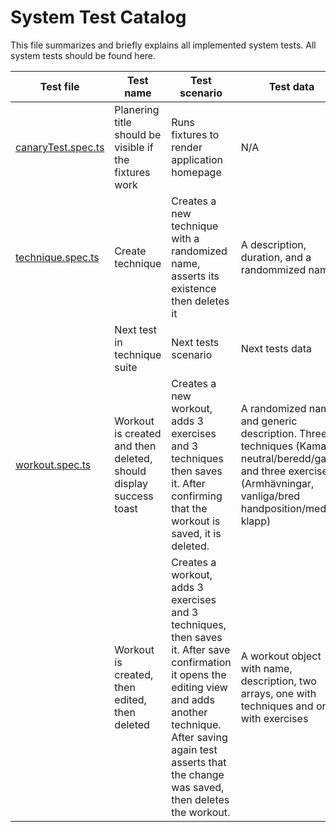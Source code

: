 # System Test Catalog
This file summarizes and briefly explains all implemented system tests. All system tests should be found here. 

| Test file | Test name | Test scenario | Test data | Expected outcome |
|-------|-------|--------|--------|--------|
| [canaryTest.spec.ts](../../../../frontend/SystemTests/TestFiles/canaryTest.spec.ts) | Planering title should be visible if the fixtures work | Runs fixtures to render application homepage | N/A | Homepage is rendered, 'Planering' title is located |
| [technique.spec.ts](../../../../frontend/SystemTests/TestFiles/techniques.spec.ts)| Create technique | Creates a new technique with a randomized name, asserts its existence then deletes it | A description, duration, and a randommized name | The newly created test is inserted into the database, then deleted |
|| Next test in technique suite | Next tests scenario | Next tests data | Next tests outcome |
| [workout.spec.ts](../../../../frontend/SystemTests/TestFiles/workout.spec.ts) | Workout is created and then deleted, should display success toast | Creates a new workout, adds 3 exercises and 3 techniques then saves it. After confirming that the workout is saved, it is deleted. | A randomized name and generic description. Three techniques (Kamae, neutral/beredd/gard), and three exercises (Armhävningar, vanliga/bred handposition/med klapp) | The newly created workout is inserted into the database with the desired name, description, and activities. After that its deleted |
|  | Workout is created, then edited, then deleted | Creates a workout, adds 3 exercises and 3 techniques, then saves it. After save confirmation it opens the editing view and adds another technique. After saving again test asserts that the change was saved, then deletes the workout. | A workout object with name, description, two arrays, one with techniques and one with exercises | Workout is successfully edited and confirmation toast is visible |